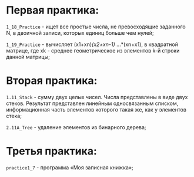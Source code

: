 # Первая практика:
` 1_18_Practice ` - ищет все  простые числа, не превосходящие заданного N, в двоичной записи,  которых  единиц  больше чем нулей;

` 1_19_Practice ` - вычисляет (x1+xn)*(x2+xn-1)* …*(xn+x1), в квадратной матрице, где xk  -  среднее  геометрическое  из  элементов  k-й  строки  данной  матрицы;

# Вторая практика:
` 1.11_Stack ` - сумму двух целых чисел. Числа представлены в виде двух стеков. Результат представлен линейным односвязанным списком, информационная часть элементов которого такая же, как у элементов стека;

` 2.11A_Tree ` - удаление элементов из бинарного дерева;

# Третья практика:
` practice1_7 ` - программа «Моя записная книжка»;